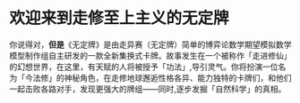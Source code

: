 # 欢迎来到走修至上主义的无定牌

你说得对，**但是**《无定牌》是由走异赛（无定牌）简单的博弈论数学期望模拟数学模型制作组自主研发的一款全新集换式卡牌。故事发生在一个被称作「走进修仙」的幻想世界，在这里，有天赋的人将被授予「功法」,导引灵气。你将扮演一位名为「今法修」的神秘角色，在走修地球邂逅性格各异、能力独特的卡牌们，和他们一起击败各路对手，发现更强大的牌组——同时,逐步发掘「自然科学」的真相。
